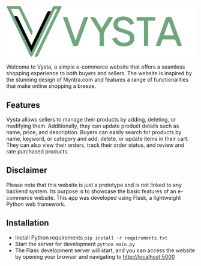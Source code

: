 ![Vysta](https://github.com/arfazkhan/Vysta/blob/master/static/images/logo-dark.png "Vysta")


Welcome to Vysta, a simple e-commerce website that offers a seamless shopping experience to both buyers and sellers. The website is inspired by the stunning design of Myntra.com and features a range of functionalities that make online shopping a breeze.

## Features
Vysta allows sellers to manage their products by adding, deleting, or modifying them. Additionally, they can update product details such as name, price, and description. Buyers can easily search for products by name, keyword, or category and add, delete, or update items in their cart. They can also view their orders, track their order status, and review and rate purchased products.

## Disclaimer
Please note that this website is just a prototype and is not linked to any backend system. Its purpose is to showcase the basic features of an e-commerce website.
This app was developed using Flask, a lightweight Python web framework.

## Installation
- Install Python requirements `pip install -r requirements.txt`
- Start the server for development `python main.py`
- The Flask development server will start, and you can access the website by opening your browser and navigating to [http://localhost:5000](http://localhost:5000)
